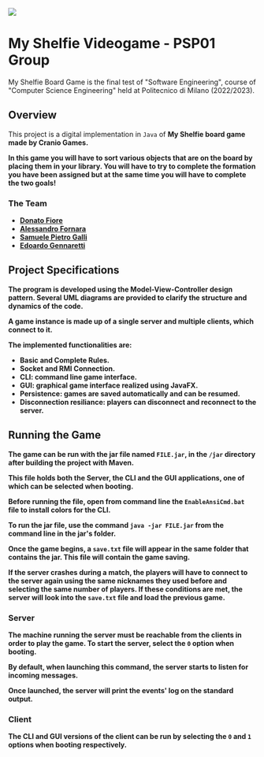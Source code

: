![](https://cf.geekdo-images.com/Sgg2B7kxtx8fFXz_2mPefA__opengraph/img/u7oY_IuMdJmX2X_xOlSd1XBsFNo=/0x179:3085x1798/fit-in/1200x630/filters:strip_icc()/pic7193695.png)

# My Shelfie Videogame - PSP01 Group
My Shelfie Board Game is the final test of "Software Engineering", course of "Computer Science Engineering" held at Politecnico di Milano (2022/2023).


## Overview
This project is a digital implementation in `Java` of <b>My Shelfie<b> board game made by <b>Cranio Games</b>.

In this game you will have to sort various objects that are on the board by placing them in your library. 
You will have to try to complete the formation you have been assigned but at the same time you will have to complete the two goals!

### The Team
- [Donato Fiore](https://github.com/DoneyMoney)
- [Alessandro Fornara](https://github.com/AlessandroFornara)
- [Samuele Pietro Galli](https://github.com/SamuGalli)
- [Edoardo Gennaretti](https://github.com/edogenna)


## Project Specifications
The program is developed using the Model-View-Controller design pattern. Several UML diagrams are provided to clarify the structure and dynamics of the code.

A game instance is made up of a single server and multiple clients, which connect to it.

The implemented functionalities are:

- Basic and Complete Rules.
- Socket and RMI Connection.
- CLI: command line game interface. 
- GUI: graphical game interface realized using JavaFX.
- Persistence: games are saved automatically and can be resumed.
- Disconnection resiliance: players can disconnect and reconnect to the server.


## Running the Game
The game can be run with the jar file named <code>FILE.jar</code>, in the <code>/jar</code> directory after building the project with Maven.

This file holds both the Server, the CLI and the GUI applications, one of which can be selected when booting.

Before running the file, open from command line the <code>EnableAnsiCmd.bat</code> file to install colors for the CLI.

To run the jar file, use the command <code>java -jar FILE.jar</code> from the command line in the jar's folder.

Once the game begins, a <code>save.txt</code> file will appear in the same folder that contains the jar. This file will contain the game saving.

If the server crashes during a match, the players will have to connect to the server again using the same nicknames they used before and selecting the same number of players. If these conditions are met, the server will look into the <code>save.txt</code> file and load the previous game.

### Server

The machine running the server must be reachable from the clients in order to play the game. To start the server, select the <code>0</code> option when booting.  

By default, when launching this command, the server starts to listen for incoming messages.

Once launched, the server will print the events' log on the standard output.

### Client

The CLI and GUI versions of the client can be run by selecting the <code>0</code> and <code>1</code> options when booting respectively.

